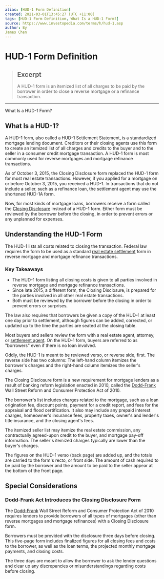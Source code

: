```yaml
---
alias: [HUD-1 Form Definition]
created: 2021-03-01T13:45:27 (UTC +11:00)
tags: [HUD-1 Form Definition, What Is a HUD-1 Form?]
source: https://www.investopedia.com/terms/h/hud-1.asp
author: By
James Chen
---
```


# HUD-1 Form Definition

> ## Excerpt
> A HUD-1 form is an itemized list of all charges to be paid by the borrower in order to close a reverse mortgage or a refinance transaction.

---

What Is a HUD-1 Form?
## What Is a HUD-1?

A HUD-1 form, also called a HUD-1 Settlement Statement, is a standardized mortgage lending document. Creditors or their closing agents use this form to create an itemized list of all charges and credits to the buyer and to the seller in a consumer credit mortgage transaction. A HUD-1 form is most commonly used for reverse mortgages and mortgage refinance transactions.

As of October 3, 2015, the Closing Disclosure form replaced the HUD-1 form for most real estate transactions. However, if you applied for a mortgage on or before October 3, 2015, you received a HUD-1. In transactions that do not include a seller, such as a refinance loan, the settlement agent may use the shortened HUD-1A form.

Now, for most kinds of mortgage loans, borrowers receive a form called the [Closing Disclosure](https://www.consumerfinance.gov/ask-cfpb/what-is-a-closing-disclosure-en-1983/) instead of a HUD-1 form. Either form must be reviewed by the borrower before the closing, in order to prevent errors or any unplanned for expenses.

## Understanding the HUD-1 Form

The HUD-1 lists all costs related to closing the transaction. Federal law requires the form to be used as a standard [real estate settlement](https://www.investopedia.com/articles/mortgages-real-estate/10/closing-home-process.asp) form in reverse mortgage and mortgage refinance transactions.

### Key Takeaways

-   The HUD-1 form listing all closing costs is given to all parties involved in reverse mortgage and mortgage refinance transactions.
-   Since late 2015, a different form, the Closing Disclosure, is prepared for the parties involved in all other real estate transactions.
-   Both must be reviewed by the borrower before the closing in order to prevent errors or surprises.

The law also requires that borrowers be given a copy of the HUD-1 at least one day prior to settlement, although figures can be added, corrected, or updated up to the time the parties are seated at the closing table.

Most buyers and sellers review the form with a real estate agent, attorney, or [settlement agent](https://www.investopedia.com/terms/s/settlementagent.asp). On the HUD-1 form, buyers are referred to as "borrowers" even if there is no loan involved.

Oddly, the HUD-1 is meant to be reviewed verso, or reverse side, first. The reverse side has two columns: The left-hand column itemizes the borrower's charges and the right-hand column itemizes the seller's charges.

The Closing Disclosure form is a new requirement for mortgage lenders as a result of banking reform legislation enacted in 2010, called the [Dodd-Frank](https://www.investopedia.com/terms/d/dodd-frank-financial-regulatory-reform-bill.asp) Wall Street Reform and Consumer Protection Act of 2010.

The borrower's list includes charges related to the mortgage, such as a loan origination fee, discount points, payment for a credit report, and fees for the appraisal and flood certification. It also may include any prepaid interest charges, homeowner's insurance fees, property taxes, owner's and lender's title insurance, and the closing agent's fees.

The itemized seller list may itemize the real estate commission, any contractually agreed-upon credit to the buyer, and mortgage pay-off information. The seller's itemized charges typically are lower than the buyer's charges.

The figures on the HUD-1 verso (back page) are added up, and the totals are carried to the form's recto, or front side. The amount of cash required to be paid by the borrower and the amount to be paid to the seller appear at the bottom of the front page.

## Special Considerations

### Dodd-Frank Act Introduces the Closing Disclosure Form

The [Dodd-Frank](https://www.investopedia.com/terms/d/dodd-frank-financial-regulatory-reform-bill.asp) Wall Street Reform and Consumer Protection Act of 2010 requires lenders to provide borrowers of all types of mortgages (other than reverse mortgages and mortgage refinances) with a Closing Disclosure form.

Borrowers must be provided with the disclosure three days before closing. This five-page form includes finalized figures for all closing fees and costs to the borrower, as well as the loan terms, the projected monthly mortgage payments, and closing costs.

The three days are meant to allow the borrower to ask the lender questions and clear up any discrepancies or misunderstandings regarding costs before closing.
